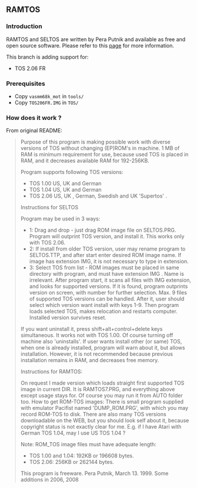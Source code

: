 ## RAMTOS

### Introduction

RAMTOS and SELTOS are written by Pera Putnik and available as free and open source software. 
Please refer to this [page](https://atari.8bitchip.info/astopensw.php) for more information.

This branch is adding support for:
- TOS 2.06 FR

### Prerequisites

- Copy `vasmm68k_mot` in `tools/`
- Copy `TOS206FR.IMG` in `TOS/`

### How does it work ?

From original README:

> Purpose of this program is making possible work with diverse versions of TOS without changing (EP)ROM's in machine. 1 MB of RAM is minimum requirement for use, because used TOS is placed in RAM, and it decreases available RAM for 192-256KB.
>
> Program supports following TOS versions:
> - TOS 1.00 US, UK and German
> - TOS 1.04 US, UK and German
> - TOS 2.06 US, UK , German, Swedish  and UK 'Supertos' .
>
> Instructions for SELTOS
>
> Program may be used in 3 ways:
> - 1: Drag and drop - just drag ROM image file on SELTOS.PRG. Program will outprint TOS version, and install it. This works only with TOS 2.06.
> - 2: If install from older TOS version, user may rename program to SELTOS.TTP, and after start enter desired ROM image name. If image has extension IMG, it is not necessary to type in extension.
> - 3: Select TOS from list - ROM images must be placed in same directory with program, and must have extension IMG . Name is irrelevant. After program start, it scans all files with IMG extension, and looks for supported versions.
> If it is found, program outprints version on screen, with number for further selection.
> Max. 9 files of supported TOS versions can be handled. After it, user should select which version want install with keys 1-9. Then program loads selected TOS, makes relocation and restarts computer. Installed version survives reset.
> 
> If you want uninstall it, press shift+alt+control+delete keys simultaneous. It works not with TOS 1.00. Of course turning off machine also 'uninstalls'.
> If user wants install other (or same) TOS, when one is already installed, program will warn about it, but allows installation.
> However, it is not recommended because previous installation remains in RAM, and decreases free memory.
> 
> Instructions for RAMTOS:
> 
> On request I made version which loads straight first supported TOS image in current DIR. It is RAMTOS7.PRG, and everything above except usage stays for.
> Of course you may run it from AUTO folder too.
> How to get ROM-TOS images: There is small program supplied with emulator Pacifist named 'DUMP_ROM.PRG', with which you may record ROM-TOS to disk.
> There are also many TOS versions downloadable on the WEB, but you should look self about it, because copyright status is not exactly clear for me. E.g. if I have Atari with German TOS 1.04, may I use US TOS 1.04 ?
> 
> Note: ROM_TOS image files must have adequate length:
> - TOS 1.00 and 1.04: 192KB or 196608 bytes.
> - TOS 2.06: 256KB or 262144 bytes.
> 
> This program is freeware.
> Pera Putnik,  March 13. 1999. Some additions in 2006, 2008

